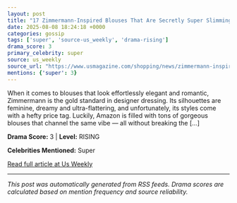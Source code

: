 ```yaml
---
layout: post
title: "17 Zimmermann-Inspired Blouses That Are Secretly Super Slimming""
date: 2025-08-08 18:24:18 +0000
categories: gossip
tags: ['super', 'source-us_weekly', 'drama-rising']
drama_score: 3
primary_celebrity: super
source: us_weekly
source_url: "https://www.usmagazine.com/shopping/news/zimmermann-inspired-blouses-secretly-slimming/""
mentions: {'super': 3}
---
```


When it comes to blouses that look effortlessly elegant and romantic, Zimmermann is the gold standard in designer dressing. Its silhouettes are feminine, dreamy and ultra-flattering, and unfortunately, its styles come with a hefty price tag. Luckily, Amazon is filled with tons of gorgeous blouses that channel the same vibe — all without breaking the […]

**Drama Score:** 3 | **Level:** RISING

**Celebrities Mentioned:** Super

[Read full article at Us Weekly](https://www.usmagazine.com/shopping/news/zimmermann-inspired-blouses-secretly-slimming/)

---
*This post was automatically generated from RSS feeds. Drama scores are calculated based on mention frequency and source reliability.*
